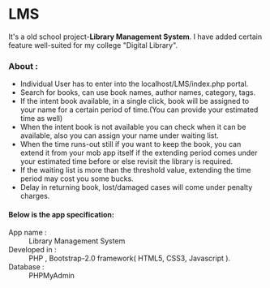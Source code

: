 # LMS

It's a old school project-<b>Library Management System</b>. I have added certain feature well-suited for my college "Digital Library". 

<h3>About :</h3>
<ul>
  <li>Individual User has to enter into the localhost/LMS/index.php portal.</li>
  <li>Search for books, can use book names, author names, category, tags.</li>
  <li>If the intent book available, in a single click, book will be assigned to your name for a certain period of time.(You can provide your estimated time as well)</li>
  <li>When the intent book is not available you can check when it can be available, also you can assign your name under waiting list.</li>
  <li>When the time runs-out still if you want to keep the book, you can extend it from your mob app itself if the extending period comes under your estimated time before or else revisit the library is required.</li>
  <li>If the waiting list is more than the threshold value, extending the time period may cost you some bucks.</li>
  <li>Delay in returning book, lost/damaged cases will come under penalty charges.</li>
</ul>

<b><h4>Below is the app specification:</b></h4>
<dl>
  <dt>App name      : </dt>
  <dd>Library Management System</dd>
  <dt>Developed in :</dt>
  <dd>PHP , Bootstrap-2.0 framework( HTML5, CSS3, Javascript ).</dd>
  <dt>Database        :</dt>
  <dd>PHPMyAdmin</dd>
</dl>
